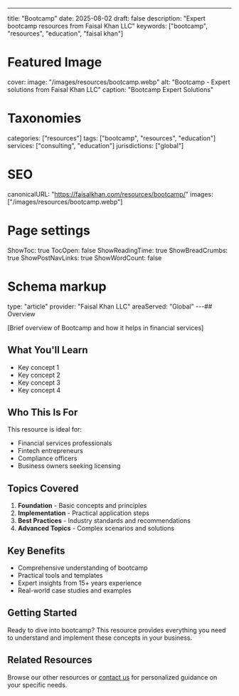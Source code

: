 ---
title: "Bootcamp"
date: 2025-08-02
draft: false
description: "Expert bootcamp resources from Faisal Khan LLC"
keywords: ["bootcamp", "resources", "education", "faisal khan"]

# Featured Image
cover:
    image: "/images/resources/bootcamp.webp"
    alt: "Bootcamp - Expert solutions from Faisal Khan LLC"
    caption: "Bootcamp Expert Solutions"

# Taxonomies
categories: ["resources"]
tags: ["bootcamp", "resources", "education"]
services: ["consulting", "education"]
jurisdictions: ["global"]

# SEO
canonicalURL: "https://faisalkhan.com/resources/bootcamp/"
images: ["/images/resources/bootcamp.webp"]

# Page settings
ShowToc: true
TocOpen: false
ShowReadingTime: true
ShowBreadCrumbs: true
ShowPostNavLinks: true
ShowWordCount: false

# Schema markup
type: "article"
provider: "Faisal Khan LLC"
areaServed: "Global"
---## Overview

[Brief overview of Bootcamp and how it helps in financial services]

## What You'll Learn

- Key concept 1
- Key concept 2  
- Key concept 3
- Key concept 4

## Who This Is For

This resource is ideal for:

- Financial services professionals
- Fintech entrepreneurs
- Compliance officers
- Business owners seeking licensing

## Topics Covered

1. **Foundation** - Basic concepts and principles
2. **Implementation** - Practical application steps  
3. **Best Practices** - Industry standards and recommendations
4. **Advanced Topics** - Complex scenarios and solutions

## Key Benefits

- Comprehensive understanding of bootcamp
- Practical tools and templates
- Expert insights from 15+ years experience
- Real-world case studies and examples

## Getting Started

Ready to dive into bootcamp? This resource provides everything you need to understand and implement these concepts in your business.

## Related Resources

Browse our other resources or [contact us](mailto:contact@faisalkhan.com) for personalized guidance on your specific needs.
